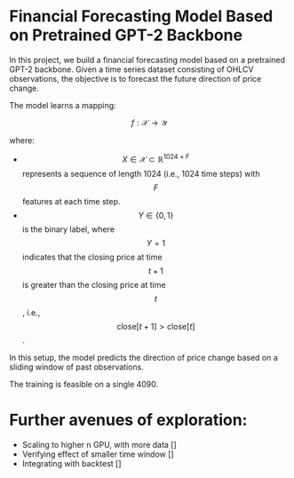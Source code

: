 # Financial Forecasting Model Based on Pretrained GPT-2 Backbone

In this project, we build a financial forecasting model based on a pretrained GPT-2 backbone. Given a time series dataset consisting of OHLCV observations, the objective is to forecast the future direction of price change.

The model learns a mapping:

$$
f: \mathcal{X} \rightarrow \mathcal{Y}
$$

where:

- $$X \in \mathcal{X} \subset \mathbb{R}^{1024 \times F}$$ represents a sequence of length 1024 (i.e., 1024 time steps) with $$F$$ features at each time step.
- $$Y \in \{0, 1\}$$ is the binary label, where $$Y = 1$$ indicates that the closing price at time $$t+1$$ is greater than the closing price at time $$t$$, i.e., $$\text{close}[t+1] > \text{close}[t]$$.

In this setup, the model predicts the direction of price change based on a sliding window of past observations.

The training is feasible on a single 4090.



# Further avenues of exploration:

- Scaling to higher n GPU, with more data                    []
- Verifying effect of smaller time window                    []
- Integrating with backtest                                  []
